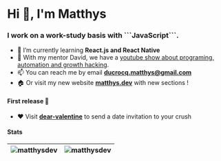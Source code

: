 <h1>Hi 👋, I'm Matthys</h1>
<h3>I work on a work-study basis with ```JavaScript```.</h3>

- 🌱 I’m currently learning **React.js and React Native**
- 📝 With my mentor David, we have a [youtube show about programing, automation and growth hacking](https://bit.ly/office-hours-pirate-yt).
- 📫 You can reach me by email **ducrocq.matthys@gmail.com**
- 🏠 Or visit my new website [**matthys.dev**](https://matthys.dev/) with new sections !

#### First release 🚀

- ❤️ Visit [**dear-valentine**](https://dear-valentine.vercel.app) to send a date invitation to your crush 

#### Stats 

| <img src="https://github-readme-stats.vercel.app/api?username=matthysdev&show_icons=true&theme=github_dark" alt="matthysdev" />  | <img src="https://github-readme-stats.vercel.app/api/top-langs/?username=matthysdev&layout=compact&hide=html&theme=github_dark" alt="matthysdev" /> |
| ------------- | ------------- |
